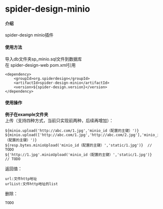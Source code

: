 # spider-design-minio

#### 介绍
spider-design minio插件

#### 使用方法
导入db文件夹sp_minio.sql文件到数据库  
在 spider-design-web pom.xml引用  

```
<dependency>
 	<groupId>org.spiderdesign</groupId>
 	<artifactId>spider-design-minio</artifactId>
 	<version>${spider-design.version}</version>
</dependency>
```


#### 使用操作
 **例子在example文件夹**   
上传（支持四种方式，当前只实现前两种，后续再增加）：  
```
${minio.upload('http://abc.com/1.jpg','minio_id（配置的主键）')}  
${minio.upload(['http://abc.com/1.jpg','http://abc.com/2.jpg'],'minio_id（配置的主键）')}  
${resp.bytes.minioUpload('minio_id（配置的主键）','static/1.jpg')}  // TODO
${'http://1.jpg'.minioUpload('minio_id（配置的主键）','static/1.jpg')}  // TODO
```
返回值：  

```
url:文件http地址  
urlList:文件http地址的list
```

删除：  

```
TODO
```

